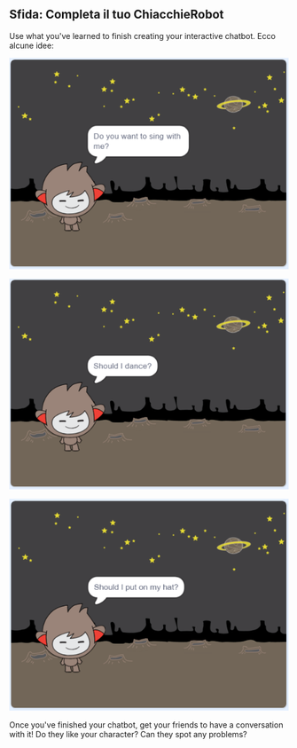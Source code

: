 ## Sfida: Completa il tuo ChiacchieRobot

Use what you've learned to finish creating your interactive chatbot. Ecco alcune idee:

![Idee per un ChiacchieRobot](images/chatbot-ideas1.png)

![Idee per un ChiacchieRobot](images/chatbot-ideas2.png)

![Idee per un ChiacchieRobot](images/chatbot-ideas3.png)

Once you've finished your chatbot, get your friends to have a conversation with it! Do they like your character? Can they spot any problems?